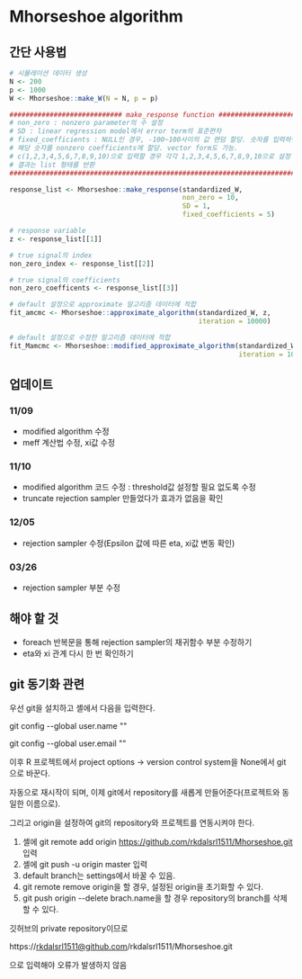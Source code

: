 # Mhorseshoe algorithm

## 간단 사용법


```r
# 시뮬레이션 데이터 생성
N <- 200
p <- 1000
W <- Mhorseshoe::make_W(N = N, p = p)

############################ make_response function #############################
# non_zero : nonzero parameter의 수 설정                                        #
# SD : linear regression model에서 error term의 표준편차                        #
# fixed_coefficients : NULL인 경우, -100~100사이의 값 랜덤 할당. 숫자를 입력하면#
# 해당 숫자를 nonzero coefficients에 할당. vector form도 가능.                  #
# c(1,2,3,4,5,6,7,8,9,10)으로 입력할 경우 각각 1,2,3,4,5,6,7,8,9,10으로 설정 됨 #
# 결과는 list 형태를 반환                                                       #
#################################################################################

response_list <- Mhorseshoe::make_response(standardized_W,
                                           non_zero = 10, 
                                           SD = 1, 
                                           fixed_coefficients = 5)

# response variable
z <- response_list[[1]]

# true signal의 index
non_zero_index <- response_list[[2]]

# true signal의 coefficients
non_zero_coefficents <- response_list[[3]]

# default 설정으로 approximate 알고리즘 데이터에 적합
fit_amcmc <- Mhorseshoe::approximate_algorithm(standardized_W, z,
                                               iteration = 10000)

# default 설정으로 수정한 알고리즘 데이터에 적합
fit_Mamcmc <- Mhorseshoe::modified_approximate_algorithm(standardized_W, z,
                                                         iteration = 10000)
```

## 업데이트

### 11/09

- modified algorithm 수정
- meff 계산법 수정, xi값 수정

### 11/10

- modified algorithm 코드 수정 : threshold값 설정할 필요 없도록 수정
- truncate rejection sampler 만들었다가 효과가 없음을 확인

### 12/05

- rejection sampler 수정(Epsilon 값에 따른 eta, xi값 변동 확인)

### 03/26

- rejection sampler 부분 수정

## 해야 할 것

- foreach 반복문을 통해 rejection sampler의 재귀함수 부분 수정하기
- eta와 xi 관계 다시 한 번 확인하기


## git 동기화 관련

우선 git을 설치하고 셸에서 다음을 입력한다.

git config --global user.name ""

git config --global user.email ""

이후 R 프로젝트에서 project options -> version control system을 None에서 git으로 바꾼다.

자동으로 재시작이 되며, 이제 git에서 repository를 새롭게 만들어준다(프로젝트와 동일한 이름으로).

그리고 origin을 설정하여 git의 repository와 프로젝트를 연동시켜야 한다.

1. 셸에 git remote add origin https://github.com/rkdalsrl1511/Mhorseshoe.git 입력
2. 셸에 git push -u origin master 입력
3. default branch는 settings에서 바꿀 수 있음.
4. git remote remove origin을 할 경우, 설정된 origin을 초기화할 수 있다.
5. git push origin --delete brach.name을 할 경우 repository의 branch를 삭제할 수 있다.


깃허브의 private repository이므로

https://rkdalsrl1511@github.com/rkdalsrl1511/Mhorseshoe.git

으로 입력해야 오류가 발생하지 않음
